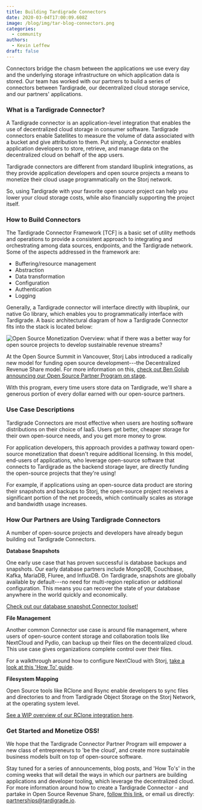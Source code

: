 ```yaml
---
title: Building Tardigrade Connectors
date: 2020-03-04T17:00:09.608Z
image: /blog/img/tar-blog-connectors.png
categories:
  - community
authors:
  - Kevin Leffew
draft: false
---
```

Connectors bridge the chasm between the applications we use every day and the underlying storage infrastructure on which application data is stored. Our team has worked with our partners to build a series of connectors between Tardigrade, our decentralized cloud storage service, and our partners' applications.

### What is a Tardigrade Connector?

A Tardigrade connector is an application-level integration that enables the use of decentralized cloud storage in consumer software. Tardigrade connectors enable Satellites to measure the volume of data associated with a bucket and give attribution to them. Put simply, a Connector enables application developers to store, retrieve, and manage data on the decentralized cloud on behalf of the app users.

Tardigrade connectors are different from standard libuplink integrations, as they provide application developers and open source projects a means to monetize their cloud usage programmatically on the Storj network.

So, using Tardigrade with your favorite open source project can help you lower your cloud storage costs, while also financially supporting the project itself.

### How to Build Connectors 

The Tardigrade Connector Framework \[TCF] is a basic set of utility methods and operations to provide a consistent approach to integrating and orchestrating among data sources, endpoints, and the Tardigrade network. Some of the aspects addressed in the framework are:

* Buffering/resource management
* Abstraction
* Data transformation
* Configuration
* Authentication
* Logging

Generally, a Tardigrade connector will interface directly with libuplink, our native Go library, which enables you to programmatically interface with Tardigrade. A basic architectural diagram of how a Tardigrade Connector fits into the stack is located below:

![](/blog/img/tar-blog-connectors-framework.png "Open Source Monetization Overview: what if there was a better way for open source projects to develop sustainable revenue streams?")



At the Open Source Summit in Vancouver, Storj Labs introduced a radically new model for funding open source development---the Decentralized Revenue Share model. For more information on this, [check out Ben Golub announcing our Open Source Partner Program on stage](https://storj.io/blog/2018/08/enabling-economic-empowerment-for-open-source-companies-via-the-storj-network/).

With this program, every time users store data on Tardigrade, we'll share a generous portion of every dollar earned with our open-source partners.

### Use Case Descriptions

Tardigrade Connectors are most effective when users are hosting software distributions on their choice of IaaS. Users get better, cheaper storage for their own open-source needs, and you get more money to grow.

For application developers, this approach provides a pathway toward open-source monetization that doesn't require additional licensing. In this model, end-users of applications, who leverage open-source software that connects to Tardigrade as the backend storage layer, are directly funding the open-source projects that they're using!

For example, if applications using an open-source data product are storing their snapshots and backups to Storj, the open-source project receives a significant portion of the net proceeds, which continually scales as storage and bandwidth usage increases.

### How Our Partners are Using Tardigrade Connectors

A number of open-source projects and developers have already begun building out Tardigrade Connectors.

**Database Snapshots**

One early use case that has proven successful is database backups and snapshots. Our early database partners include MongoDB, Couchbase, Kafka, MariaDB, Fluree, and InfluxDB. On Tardigrade, snapshots are globally available by default---no need for multi-region replication or additional configuration. This means you can recover the state of your database anywhere in the world quickly and economically.

[Check out our database snapshot Connector toolset!](https://documentation.tardigrade.io/how-tos/backup)

**File Management**

Another common Connector use case is around file management, where users of open-source content storage and collaboration tools like NextCloud and Pydio, can backup up their files on the decentralized cloud. This use case gives organizations complete control over their files.

For a walkthrough around how to configure NextCloud with Storj, [take a look at this 'How To' guide](https://documentation.tardigrade.io/how-tos/set-up-tardigrade-with-nextcloud-primary-storage).

**Filesystem Mapping**

Open Source tools like RClone and Rsync enable developers to sync files and directories to and from Tardigrade Object Storage on the Storj Network, at the operating system level.

[See a WIP overview of our RClone integration here](https://documentation.tardigrade.io/v/staging/how-tos/sync-file-system-to-tardigrade-missing).

### Get Started and Monetize OSS!

We hope that the Tardigrade Connector Partner Program will empower a new class of entrepreneurs to 'be the cloud', and create more sustainable business models built on top of open-source software.

Stay tuned for a series of announcements, blog posts, and 'How To's' in the coming weeks that will detail the ways in which our partners are building applications and developer tooling, which leverage the decentralized cloud.\
For more information around how to create a Tardigrade Connector - and partake in Open Source Revenue Share, [follow this link](https://tardigrade.io/partner/), or email us directly: [partnerships@tardigrade.io](mailto:partnerships@tardigrade.io).